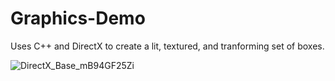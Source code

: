 # Graphics-Demo

Uses C++ and DirectX to create a lit, textured, and tranforming set of boxes.

![DirectX_Base_mB94GF25Zi](https://user-images.githubusercontent.com/99108127/233772809-7a929a38-76e4-4e13-81b0-d97147c30d56.gif)
